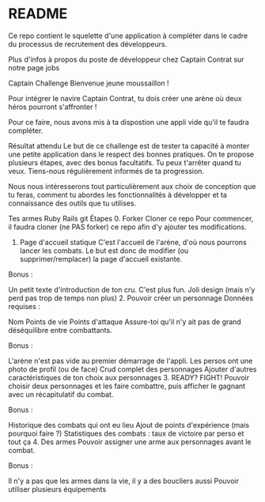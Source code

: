 # README
Ce repo contient le squelette d'une application à compléter dans le cadre du processus de recrutement des développeurs.

Plus d'infos à propos du poste de développeur chez Captain Contrat sur notre page jobs

Captain Challenge
Bienvenue jeune moussaillon !

Pour intégrer le navire Captain Contrat, tu dois créer une arène où deux héros pourront s'affronter !

Pour ce faire, nous avons mis à ta dispostion une appli vide qu'il te faudra compléter.

Résultat attendu
Le but de ce challenge est de tester ta capacité à monter une petite application dans le respect des bonnes pratiques.
On te propose plusieurs étapes, avec des bonus facultatifs. Tu peux t'arrêter quand tu veux.
Tiens-nous régulièrement informés de ta progression.

Nous nous intéresserons tout particulièrement aux choix de conception que tu feras, comment tu abordes les fonctionnalités à développer et ta connaissance des outils que tu utilises.

Tes armes
Ruby
Rails
git
Étapes
0. Forker Cloner ce repo
Pour commencer, il faudra cloner (ne PAS forker) ce repo afin d'y ajouter tes modifications.

1. Page d'accueil statique
C'est l'accueil de l'arène, d'où nous pourrons lancer les combats.
Le but est donc de modifier (ou supprimer/remplacer) la page d'accueil existante.

Bonus :

Un petit texte d'introduction de ton cru. C'est plus fun.
Joli design (mais n'y perd pas trop de temps non plus)
2. Pouvoir créer un personnage
Données requises :

Nom
Points de vie
Points d'attaque
Assure-toi qu'il n'y ait pas de grand déséquilibre entre combattants.

Bonus :

L'arène n'est pas vide au premier démarrage de l'appli.
Les persos ont une photo de profil (ou de face)
Crud complet des personnages
Ajouter d'autres caractéristiques de ton choix aux personnages
3. READY? FIGHT!
Pouvoir choisir deux personnages et les faire combattre, puis afficher le gagnant avec un récapitulatif du combat.

Bonus :

Historique des combats qui ont eu lieu
Ajout de points d'expérience (mais pourquoi faire ?)
Statistiques des combats : taux de victoire par perso et tout ça
4. Des armes
Pouvoir assigner une arme aux personnages avant le combat.

Bonus :

Il n'y a pas que les armes dans la vie, il y a des boucliers aussi
Pouvoir utiliser plusieurs équipements